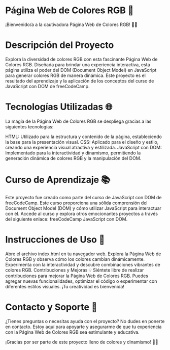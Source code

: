 # Página Web de Colores RGB 🌈
¡Bienvenido/a a la cautivadora Página Web de Colores RGB! 🔶🔷

# Descripción del Proyecto
Explora la diversidad de colores RGB con esta fascinante Página Web de Colores RGB. Diseñada para brindar una experiencia interactiva, esta página utiliza el poder del DOM (Document Object Model) en JavaScript para generar colores RGB de manera dinámica. Este proyecto es el resultado del aprendizaje y la aplicación de los conceptos del curso de JavaScript con DOM de freeCodeCamp.

# Tecnologías Utilizadas 🌐
La magia de la Página Web de Colores RGB se despliega gracias a las siguientes tecnologías:

HTML: Utilizado para la estructura y contenido de la página, estableciendo la base para la presentación visual.
CSS: Aplicado para el diseño y estilo, creando una experiencia visual atractiva y estilizada.
JavaScript con DOM: Implementado para la interactividad y dinamismo, permitiendo la generación dinámica de colores RGB y la manipulación del DOM.

# Curso de Aprendizaje 📚
Este proyecto fue creado como parte del curso de JavaScript con DOM de freeCodeCamp. Este curso proporciona una sólida comprensión del Document Object Model (DOM) y cómo utilizar JavaScript para interactuar con él. Accede al curso y explora otros emocionantes proyectos a través del siguiente enlace: freeCodeCamp JavaScript con DOM.

# Instrucciones de Uso 🚀
Abre el archivo index.html en tu navegador web.
Explora la Página Web de Colores RGB y observa cómo los colores cambian dinámicamente.
Experimenta con la interactividad y descubre combinaciones vibrantes de colores RGB.
Contribuciones y Mejoras 💡
Siéntete libre de realizar contribuciones para mejorar la Página Web de Colores RGB. Puedes agregar nuevas funcionalidades, optimizar el código o experimentar con diferentes estilos visuales. ¡Tu creatividad es bienvenida!

# Contacto y Soporte 🤝
¿Tienes preguntas o necesitas ayuda con el proyecto? No dudes en ponerte en contacto. Estoy aquí para apoyarte y asegurarme de que tu experiencia con la Página Web de Colores RGB sea estimulante y educativa.

¡Gracias por ser parte de este proyecto lleno de colores y dinamismo! 🌟🎉
